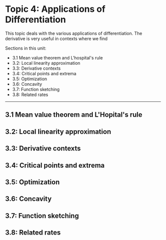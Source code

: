 # Topic 4: Applications of Differentiation

This topic deals with the various applications of differentiation. The derivative is very useful in contexts where we find 

Sections in this unit: 
- 3.1 Mean value theorem and L'hospital's rule
- 3.2: Local linearity approximation 
- 3.3: Derivative contexts
- 3.4: Critical points and extrema
- 3.5: Optimization
- 3.6: Concavity
- 3.7: Function sketching
- 3.8: Related rates

---
## 3.1 Mean value theorem and L'Hopital's rule

## 3.2: Local linearity approximation 

## 3.3: Derivative contexts

## 3.4: Critical points and extrema

## 3.5: Optimization

## 3.6: Concavity

## 3.7: Function sketching

## 3.8: Related rates